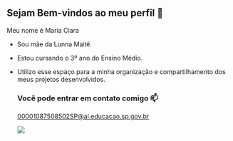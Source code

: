 ## Sejam Bem-vindos ao meu perfil 💜

Meu nome é Maria Clara

- Sou mãe da Lunna Maitê.
- Estou cursando o 3º ano do Ensino Médio.
- Utilizo esse espaço para a minha organização e compartilhamento dos meus projetos desenvolvidos.

  ### Você pode entrar em contato comigo 📫
  00001087508502SP@al.educacao.sp.gov.br


  ![](https://media1.tenor.com/m/1stAwQEpKvkAAAAC/sam-sameer.gif)
